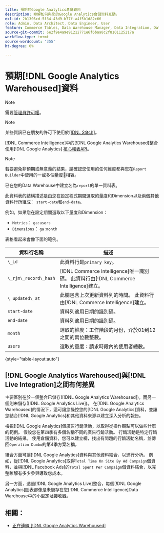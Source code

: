 ```yaml
---
title: 預期的Google Analytics倉儲資料
description: 瞭解如何與您的Google Analytics倉儲資料互動。
exl-id: 2b1305cd-5f34-43d9-b77f-a4f5b1d82c66
role: Admin, Data Architect, Data Engineer, User
feature: Commerce Tables, Data Warehouse Manager, Data Integration, Data Import/Export
source-git-commit: 6e2f9e4a9e91212771e6f6baa8c2f8101125217a
workflow-type: tm+mt
source-wordcount: '355'
ht-degree: 0%

---
```


# 預期[!DNL Google Analytics Warehoused]資料

>[!NOTE]
>
>需要[管理員許可權](../../../administrator/user-management/user-management.md)。

>[!NOTE]
>
>某些資訊已在朋友的許可下使用於[[!DNL Stitch]](https://www.stitchdata.com/docs/integrations/saas/google-analytics)。

[!DNL Commerce Intelligence]中的[!DNL Google Analytics Warehoused]整合使用[!DNL Google Analytics] [核心報表API](https://developers.google.com/analytics/devguides/reporting/core/v3/)。

>[!NOTE]
>
>若要避免非預期或無意義的結果，請確認您使用的任何維度都與您在`Report Builder`中使用的一或多個量度[&#128279;](https://ga-dev-tools.google/dimensions-metrics-explorer/)相容。

已在您的Data Warehouse中建立名為`report`的單一資料表。

此資料表的結構描述是由您在設定程式期間選取的量度和Dimension以及兩個其他資料行所組成： `start-date`和`end-date`。

例如，如果您在設定期間選取以下量度和Dimension：

* `Metrics`： `ga:users`
* `Dimensions`： `ga:month`

表格看起來會像下面的範例。

| **資料行名稱** | **描述** |
|-----|-----|
| `\_id` | 此資料行是`primary key`。 |
| `\_rjm\_record\_hash` | [!DNL Commerce Intelligence]唯一識別碼。 此資料行由[!DNL Commerce Intelligence]建立。 |
| `\_updated\_at` | 此欄包含上次更新資料列的時間。 此資料行由[!DNL Commerce Intelligence]建立。 |
| `start-date` | 資料列適用日期的識別碼。 |
| `end-date` | 資料列適用日期的識別碼。 |
| `month` | 選取的維度：工作階段的月份，介於01到12之間的兩位數整數。 |
| `users` | 選取的量度：請求時段內的使用者總數。 |

{style="table-layout:auto"}

## [!DNL Google Analytics Warehoused]與[!DNL Live Integration]之間有何差異

主要區別在於一個整合已儲存([!DNL Google Analytics Warehoused])，而另一個則未儲存([!DNL Google Analytics Live])。 在[!DNL Google Analytics Warehoused]的情況下，這可讓您操控您的[!DNL Google Analytics]資料，並讓您結合[!DNL Google Analytics]和其他資料來源以建立深入分析的報告。

檢視[!DNL Google Analytics]個廣告行銷活動，以取得從操作觀點可以做些什麼的範例。 假設您在第四季有多個名稱不同的廣告行銷活動。 行銷活動是特定行銷活動的結果。 使用倉儲資料，您可以建立欄，找出有問題的行銷活動名稱，並傳回`Operation Dumbo`的第4季方案名稱。

組合方面可讓[!DNL Google Analytics]資料與其他資料結合，以進行分析。 例如，從[!DNL Google Analytics]取得`Total Time On Site By Ad Campaign`個資料，並與[!DNL Facebook Ads]的`Total Spent Per Campaign`個資料結合，以完整瞭解有多少參與導致您成本。

另一方面，透過[!DNL Google Analytics Live]整合，每個[!DNL Google Analytics]圖表都像是未儲存在您[!DNL Commerce Intelligence]Data Warehouse中的小型定址接收器。

## 相關：

* [正在連線 [!DNL Google Analytics Warehoused]](../integrations/google-analytics-warehoused.md)
